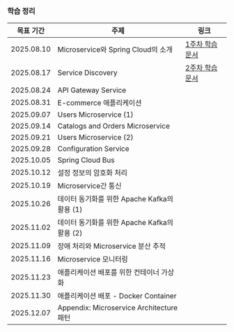 ### 학습 정리

| 목표 기간       | 주제                                              | 링크   |
|------------|---------------------------------------------------|--------|
| 2025.08.10 | Microservice와 Spring Cloud의 소개                  | [1주차 학습 문서](https://github.com/bum0w0/spring-cloud-msa-study/blob/main/study_document/%5B1주차%5D%20Microservice와%20SpringCloud의%20소개.pdf)    |
| 2025.08.17 | Service Discovery                                 | [2주차 학습 문서](https://github.com/bum0w0/spring-cloud-msa-study/blob/main/study_document/%5B2주차%5D%20Service%20Discovery.pdf)    |
| 2025.08.24 | API Gateway Service                               |        |
| 2025.08.31 | E-commerce 애플리케이션                               |        |
| 2025.09.07 | Users Microservice (1)                            |        |
| 2025.09.14 | Catalogs and Orders Microservice                  |        |
| 2025.09.21 | Users Microservice (2)                            |        |
| 2025.09.28 | Configuration Service                             |        |
| 2025.10.05 | Spring Cloud Bus                                  |        |
| 2025.10.12 | 설정 정보의 암호화 처리                                 |        |
| 2025.10.19 | Microservice간 통신                                 |        |
| 2025.10.26 | 데이터 동기화를 위한 Apache Kafka의 활용 (1)             |        |
| 2025.11.02 | 데이터 동기화를 위한 Apache Kafka의 활용 (2)             |        |
| 2025.11.09 | 장애 처리와 Microservice 분산 추적                     |        |
| 2025.11.16 | Microservice 모니터링                               |        |
| 2025.11.23 | 애플리케이션 배포를 위한 컨테이너 가상화                    |        |
| 2025.11.30 | 애플리케이션 배포 - Docker Container                  |        |
| 2025.12.07 | Appendix: Microservice Architecture 패턴           |        |
